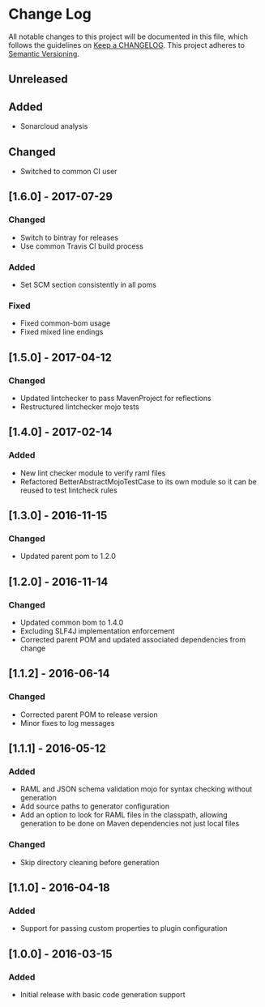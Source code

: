 # Change Log
All notable changes to this project will be documented in this file, which follows the guidelines 
on [Keep a CHANGELOG](http://keepachangelog.com/). This project adheres to 
[Semantic Versioning](http://semver.org/).

## Unreleased

## Added

- Sonarcloud analysis

## Changed

- Switched to common CI user

## [1.6.0] - 2017-07-29

### Changed
- Switch to bintray for releases
- Use common Travis CI build process

### Added
- Set SCM section consistently in all poms

### Fixed
- Fixed common-bom usage
- Fixed mixed line endings

## [1.5.0] - 2017-04-12

### Changed
- Updated lintchecker to pass MavenProject for reflections
- Restructured lintchecker mojo tests

## [1.4.0] - 2017-02-14

### Added
- New lint checker module to verify raml files
- Refactored BetterAbstractMojoTestCase to its own module so it can be reused to test lintcheck rules

## [1.3.0] - 2016-11-15

### Changed

- Updated parent pom to 1.2.0

## [1.2.0] - 2016-11-14

### Changed

- Updated common bom to 1.4.0
- Excluding SLF4J implementation enforcement
- Corrected parent POM and updated associated dependencies from change


## [1.1.2] - 2016-06-14

### Changed

- Corrected parent POM to release version
- Minor fixes to log messages

## [1.1.1] - 2016-05-12

### Added

- RAML and JSON schema validation mojo for syntax checking without generation
- Add source paths to generator configuration
- Add an option to look for RAML files in the classpath, allowing generation to be done on Maven dependencies not just local files

### Changed

- Skip directory cleaning before generation

## [1.1.0] - 2016-04-18

### Added

- Support for passing custom properties to plugin configuration

## [1.0.0] - 2016-03-15

### Added

- Initial release with basic code generation support
